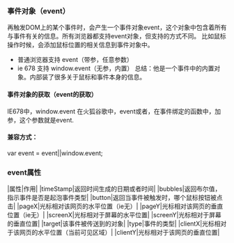 ### 事件对象（event）
再触发DOM上的某个事件时，会产生一个事件对象event，这个对象中包含着所有与事件有关的信息。所有浏览器都支持event对象，但支持的方式不同。
比如鼠标操作时候，会添加鼠标位置的相关信息到事件对象中。
* 普通浏览器支持 event（带参，任意参数）
* ie 678 支持 window.event（无参，内置）
总结：他是一个事件中的内置对象。内部装了很多关于鼠标和事件本身的信息。

#### 事件对象的获取（event的获取）
IE678中，window.event
在火狐谷歌中，event或者，在事件绑定的函数中，加参，这个参数就是event.

#### 兼容方式：
var event = event||window.event;

### event属性

|属性|作用|
|timeStamp|返回时间生成的日期或者时间|
|bubbles|返回布尔值，指示事件是否是起泡事件类型|
|button|返回当事件被触发时，哪个鼠标按钮被点击|
|pageX|光标相对该网页的水平位置（ie无）|
|pageY|光标相对该网页的垂直位置（ie无）|
|screenX|光标相对于屏幕的水平位置|
|screenY|光标相对于屏幕的垂直位置|
|target|该事件被传送到的对象|
|type|事件的类型|
|clientX|光标相对于该网页的水平位置（当前可见区域）|
|clientY|光标相对于该网页的垂直位置|
